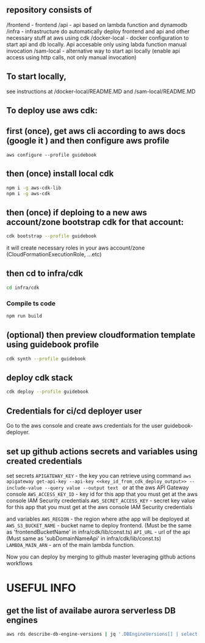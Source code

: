 ## repository consists of
/frontend     - frontend
/api          - api based on lambda function and dynamodb
/infra        - infrastructure do automatically deploy frontend and api and other necessary stuff at aws using cdk
/docker-local - docker configuration to start api and db locally. Api accesable only using labda function manual invocation
/sam-local    - alternative way to start api locally (enable api access using http calls, not only manual invocation)

## To start locally, 
see instructions at  /docker-local/README.MD and /sam-local/README.MD


## To deploy use aws cdk: 

## first (once), get aws cli according to aws docs (google it ) and then configure aws profile
```shell
aws configure --profile guidebook
```

## then (once) install local cdk
```bash
npm i -g aws-cdk-lib
npm i -g aws-cdk 
```

## then (once)  if deploing to a new aws account/zone bootstrap cdk for that account:
```bash
cdk bootstrap --profile guidebook
```
it will create necessary roles in your aws account/zone  (CloudFormationExecutionRole, ...etc)

## then cd to infra/cdk 
```bash
cd infra/cdk
```

### Compile ts code
```bash
npm run build
```

## (optional) then preview cloudformation template using  guidebook profile
```bash
cdk synth --profile guidebook
```

## deploy cdk stack
```bash
cdk deploy --profile guidebook
```

## Credentials for ci/cd deployer user

Go to the aws console and create aws credentials for the user guidebook-deployer.

## set up github actions secrets and variables using created credentials

set secrets
`APIGATEWAY_KEY` - the key you can retrieve using command `aws apigateway get-api-key --api-key <<key_id_from_cdk_deploy_output>> --include-value --query value --output text ` or at the aws API Gateway console 
`AWS_ACCESS_KEY_ID` - key id for this app that you must get at the aws console IAM Security credentials
`AWS_SECRET_ACCESS_KEY` - secret key value for this app that you must get at the aws console IAM Security credentials

and variables
`AWS_REGION` - the region where athe app will be deployed at
`AWS_S3_BUCKET_NAME` - bucket name to deploy frontend. (Must be the same as 'frontendBucketName' in infra/cdk/lib/const.ts) 
`API_URL` - url of the api (Must same as 'subDomainNameApi' in infra/cdk/lib/const.ts)
`LAMBDA_MAIN_ARN` - arn of the main lambda function.

Now you can deploy by merging to github master leveraging github actions workflows

<!--
## Outdated - How to make a new deployment using only cloudformation
<!-- ## first, get aws cli and configure aws profile
```shell
aws configure --profile guidebook
```

## then create cloudformation stack
```shell
./infra/cloudformation/deploy-runner.sh update <cloud-formation-stack-name>
``` -->


# USEFUL INFO
## get the list of  availabe aurora serverless DB engines
```sh
aws rds describe-db-engine-versions | jq '.DBEngineVersions[] | select(.SupportedEngineModes != null and .SupportedEngineModes[] == "serverless" and .Engine == "aurora-postgresql")'
```
